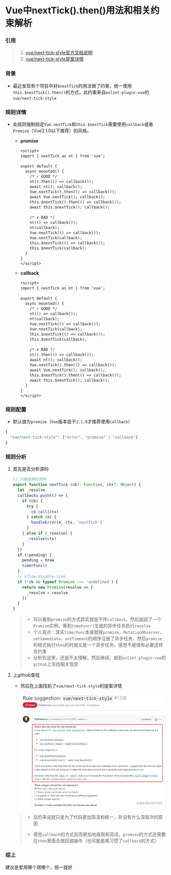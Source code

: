 # Vue中nextTick().then()用法和相关约束解析

### 引用

> 1. [vue/next-tick-style官方文档说明](https://eslint.vuejs.org/rules/next-tick-style.html#vue-next-tick-style)
> 2. [vue/next-tick-style提案详情](https://github.com/vuejs/eslint-plugin-vue/issues/1318)

### 背景

- 最近发现有个项目中对`$nextTick`的用法做了约束，统一使用`this.$nextTick().then()`的方式，此约束来自`eslint-plugin-vue`的`vue/next-tick-style`

### 规则详情

- 此规则强制规定`Vue.nextTick`和`this.$nextTick`需要使用`callback`或者`Promise`（Vue2.1.0以下推荐）的风格。

  - **promise**

    ```vue
    <script>
    import { nextTick as nt } from 'vue';
    
    export default {
      async mounted() {
        /* ✓ GOOD */
        nt().then(() => callback());
        await nt(); callback();
        Vue.nextTick().then(() => callback());
        await Vue.nextTick(); callback();
        this.$nextTick().then(() => callback());
        await this.$nextTick(); callback();
    
        /* ✗ BAD */
        nt(() => callback());
        nt(callback);
        Vue.nextTick(() => callback());
        Vue.nextTick(callback);
        this.$nextTick(() => callback());
        this.$nextTick(callback);
      }
    }
    </script>
    ```

    

  - **callback**

    ```vue
    <script>
    import { nextTick as nt } from 'vue';
    
    export default {
      async mounted() {
        /* ✓ GOOD */
        nt(() => callback());
        nt(callback);
        Vue.nextTick(() => callback());
        Vue.nextTick(callback);
        this.$nextTick(() => callback());
        this.$nextTick(callback);
    
        /* ✗ BAD */
        nt().then(() => callback());
        await nt(); callback();
        Vue.nextTick().then(() => callback());
        await Vue.nextTick(); callback();
        this.$nextTick().then(() => callback());
        await this.$nextTick(); callback();
      }
    }
    </script>
    ```

    

### 规则配置

- 默认值为`promise`（`Vue`版本低于`2.1.0`才推荐使用`callback`）

```typescript
{
  "vue/next-tick-style": ["error", "promise" | "callback"]
}
```

### 规则分析

1. 首先是去分析源码

   ```typescript
   // 只贴出部分代码
   export function nextTick (cb?: Function, ctx?: Object) {
     let _resolve
     callbacks.push(() => {
       if (cb) {
         try {
           cb.call(ctx)
         } catch (e) {
           handleError(e, ctx, 'nextTick')
         }
       } else if (_resolve) {
         _resolve(ctx)
       }
     })
     if (!pending) {
       pending = true
       timerFunc()
     }
     // $flow-disable-line
     if (!cb && typeof Promise !== 'undefined') {
       return new Promise(resolve => {
         _resolve = resolve
       })
     }
   }
   ```

   > - 可以看到`promise`的方式其实就是不传`callback`，然后返回了一个`Promise`实例，等到`timeFunc()`生成的异步任务执行`resolve`
   > - 个人观点：其实`timerFunc`本身就按`promise`、`MutationObserver`、`setImmediate`、`setTimeout`的顺序注册了异步任务，然后`promise`的格式执行`then`的时候又是一个异步任务，感觉不是很有必要这样去约束
   > - 分析到这里，还是不太理解，然后继续，就到`eslint-plugin-vue`的`github`上去找相关信息

2. 上github查找

   - 然后在上面找到了`vue/next-tick-style`的提案详情

     ![](images/02.webp)

   > - 总的来说就只是为了代码更加简洁和统一，并没有什么深层次的原因
   >
   > - 感觉`callback`的方式反而更加地直观和简洁，`promise`的方式还需要在`then`里面去做回调操作（也可能是用习惯了`callback`的方式）

### 综上

建议是爱用哪个用哪个，统一就好